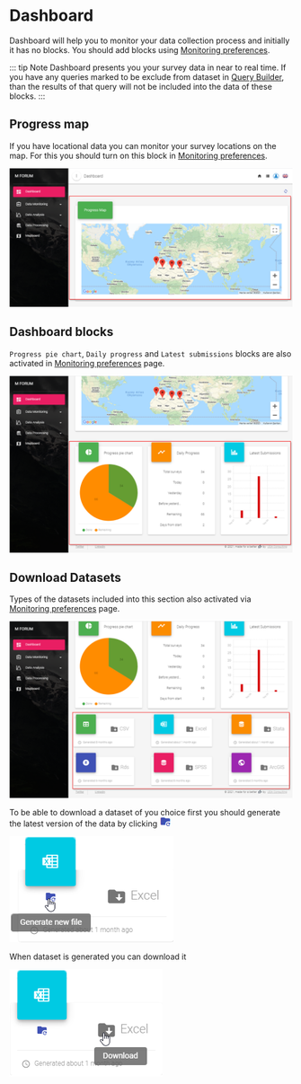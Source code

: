 # Dashboard

Dashboard will help you to monitor your data collection process and initially it has no blocks. You should add blocks using [Monitoring preferences](./21-preferences.html#monitoring-blocks).

::: tip Note
Dashboard presents you your survey data in near to real time. If you have any queries marked to be exclude from dataset in [Query Builder](./60-data-processing.html#query-builder), than the results of that query will not be included into the data of these blocks.
:::

## Progress map

If you have locational data you can monitor your survey locations on the map. For this you should turn on this block in [Monitoring preferences](./21-preferences.html#progress-map).

![An image](./img/s09_map.jpg)

## Dashboard blocks

`Progress pie chart`, `Daily progress` and `Latest submissions` blocks are also activated in [Monitoring preferences](./21-preferences.html#monitoring-blocks) page.

![An image](./img/s09_mblocks.png)

## Download Datasets

Types of the datasets included into this section also activated via [Monitoring preferences](./21-preferences.html#monitoring-blocks) page. 

![An image](./img/s09_datasets.png)

To be able to download a dataset of you choice first you should generate the latest version of the data by clicking ![An image](./img/s09_gen.png)

![An image](./img/s09_dataset_gen.png)

When dataset is generated you can download it

![An image](./img/s09_dataset_dwn.png)